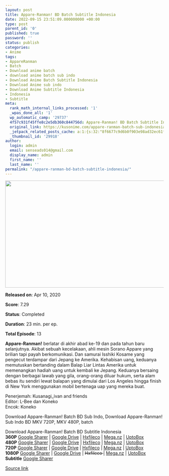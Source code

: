 ```yaml
---
layout: post
title: Appare-Ranman! BD Batch Subtitle Indonesia
date: 2022-09-15 23:51:09.000000000 +00:00
type: post
parent_id: '0'
published: true
password: ''
status: publish
categories:
- Anime
tags:
- AppareRanman
- Batch
- Download anime batch
- download anime batch sub indo
- Download Anime Batch Subtitle Indonesia
- Download Anime sub indo
- Download Anime Subtitle Indonesia
- Indonesia
- Subtitle
meta:
  rank_math_internal_links_processed: '1'
  _wpas_done_all: '1'
  wp_automatic_camp: '29737'
  4f57c931f45ffe8c2e5db360c844756d: Appare-Ranman! BD Batch Subtitle Indonesia
  original_link: https://kusonime.com/appare-ranman-batch-sub-indonesia/
  _jetpack_related_posts_cache: a:1:{s:32:"8f6677c9d6b0f903e98ad32ec61f8deb";a:2:{s:7:"expires";i:1663513918;s:7:"payload";a:3:{i:0;a:1:{s:2:"id";i:30414;}i:1;a:1:{s:2:"id";i:30055;}i:2;a:1:{s:2:"id";i:30079;}}}}
  _thumbnail_id: '29918'
author:
  login: admin
  email: senseads014@gmail.com
  display_name: admin
  first_name: ''
  last_name: ''
permalink: "/appare-ranman-bd-batch-subtitle-indonesia/"
---
```

<p><img width="604" height="340" src="{{ site.baseurl }}/assets/2022/09/Appare-Ranman-604x340.jpeg" class="attachment-thumb-large size-thumb-large wp-post-image" alt="" loading="lazy" title="Appare-Ranman! BD Batch Subtitle Indonesia" srcset="https://kusonime.com/wp-content/uploads/2020/08/Appare-Ranman-604x340.jpeg 604w, https://kusonime.com/wp-content/uploads/2020/08/Appare-Ranman-300x169.jpeg 300w, https://kusonime.com/wp-content/uploads/2020/08/Appare-Ranman-768x432.jpeg 768w, https://kusonime.com/wp-content/uploads/2020/08/Appare-Ranman-520x293.jpeg 520w, https://kusonime.com/wp-content/uploads/2020/08/Appare-Ranman.jpeg 1000w" sizes="(max-width: 604px) 100vw, 604px" />
<p><b>Released on</b>: Apr 10, 2020</p>
<p>
<p><b>Score</b>: 7.29</p>
<p>
<p><b>Status</b>: Completed</p>
<p>
<p><b>Duration</b>: 23 min. per ep.</p>
<p>
<p><b>Total Episode</b>: 13</p>
<p>
<p><strong>Appare-Ranman!</strong> berlatar di akhir abad ke-19 dan pada tahun baru selanjutnya. Akibat sebuah kecelakaan, ahli mesin Sorano Appare yang brilian tapi payah berkomunikasi. Dan samurai Isshiki Kosame yang pengecut terdampar dari Jepang ke Amerika. Kehabisan uang, keduanya memutuskan bertanding dalam Balap Liar Lintas Amerika untuk memenangkan hadiah uang untuk kembali ke Jepang. Keduanya bersaing dengan berbagai lawab yang gila, orang-orang diluar hukum, serta alam bebas itu sendiri lewat balapan yang dimulai dari Los Angeles hingga finish di New York menggunakan mobil bertenaga uap yang mereka buat.</p>
<p>
<p>Penerjemah: Kusanagi_ivan and friends<br /> Editor: L-Bee dan Koneko<br /> Encok: Koneko</p>
<p>
<p>Download Appare-Ranman! Batch BD Sub Indo, Download Appare-Ranman! Sub Indo BD MKV 720P, MKV 480P, batch</p>
<p>
<div class="smokeddl">
<div class="smokettl">Download Appare-Ranman! Batch BD Subtitle Indonesia</div>
<div class="smokeurl"><strong>360P</strong> <a href="https://acefile.co/f/64996751/zen-kuso-apran-bd-360p-rar" target="_blank" rel="noopener noreferrer">Google Sharer</a> | <a href="https://drive.google.com/uc?export=download&amp;id=1W1GMyo24GwuYsaryg9jwUuuLWrIM4qLT" target="_blank" rel="noopener">Google Drive</a> | <a href="https://hxfile.co/06l82482durm" target="_blank" rel="noopener">Hxfileco</a> | <a href="https://mega.nz/file/bE5iSaqA#25cCLs0o11e34tWNk2h21LdEti1uVD8VoEarNsWYhaY" target="_blank" rel="noopener">Mega.nz</a> | <a href="https://uptobox.com/ngk75eebazn6" target="_blank" rel="noopener">UptoBox</a></div>
<div class="smokeurl"><strong>480P</strong> <a href="https://acefile.co/f/64996754/zen-kuso-apran-bd-480p-rar" target="_blank" rel="noopener noreferrer">Google Sharer</a> | <a href="https://drive.google.com/uc?export=download&amp;id=1344l8CyFyX5Y_CTdpWv8TdhVUT5v6Vbd" target="_blank" rel="noopener">Google Drive</a> | <a href="https://hxfile.co/j9xyr8umwmsd" target="_blank" rel="noopener">Hxfileco</a> | <a href="https://mega.nz/file/eRhCzI7D#qo1Y6Lj6n0FFaq5LqHnb_ku7rW4Pnr2dwAJctaGeJSA" target="_blank" rel="noopener">Mega.nz</a> | <a href="https://uptobox.com/ivg5z8x92yuo" target="_blank" rel="noopener">UptoBox</a></div>
<div class="smokeurl"><strong>720P</strong> <a href="https://acefile.co/f/64996756/zen-kuso-apran-bd-720p-rar" target="_blank" rel="noopener noreferrer">Google Sharer</a> | <a href="https://drive.google.com/uc?export=download&amp;id=19ymqo3srC5fk7AYM-iuCSpNN8DmQXoD0" target="_blank" rel="noopener">Google Drive</a> | <a href="https://hxfile.co/ew91rg3psj4n" target="_blank" rel="noopener">Hxfileco</a> | <a href="https://mega.nz/file/HcpkVApJ#8WI-S9Xz1yjtRhmhuz6an_6z23zflKhvess-OdQKG6Y" target="_blank" rel="noopener">Mega.nz</a> | <a href="https://uptobox.com/tpadiiv0aevx" target="_blank" rel="noopener">UptoBox</a></div>
<div class="smokeurl"><strong>1080P</strong> <a href="https://acefile.co/f/64996758/zen-kuso-apran-bd-1080p-rar" target="_blank" rel="noopener noreferrer">Google Sharer</a> | <a href="https://drive.google.com/uc?export=download&amp;id=1gPAwPY5iN6B2DFnt9AcrHKEQCDfhFy8B" target="_blank" rel="noopener">Google Drive</a> | <del datetime="2021-09-07T03:35:46+00:00">Hxfileco </del>| <a href="https://mega.nz/file/jIpUAS4K#B7zap02SREh4w_L6ndz8nyMd1oD30va82u5VoTMvSAQ" target="_blank" rel="noopener">Mega.nz</a> | <a href="https://uptobox.com/rx7kpgh77krj" target="_blank" rel="noopener">UptoBox</a></div>
<div class="smokeurl"><strong>Subtitle</strong> <a href="https://acefile.co/f/64996763/zen-kuso-apran-bd-fontsubs-rar" target="_blank" rel="noopener noreferrer">Google Sharer</a></div>
</div>
<p><a href="https://kusonime.com/appare-ranman-batch-sub-indonesia/">Source link </a></p>
